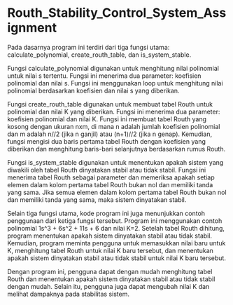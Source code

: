 # Routh_Stability_Control_System_Assignment
 
Pada dasarnya program ini terdiri dari tiga fungsi utama: calculate_polynomial, create_routh_table, dan is_system_stable.

Fungsi calculate_polynomial digunakan untuk menghitung nilai polinomial untuk nilai s tertentu. Fungsi ini menerima dua parameter: koefisien polinomial dan nilai s. Fungsi ini menggunakan loop untuk menghitung nilai polinomial berdasarkan koefisien dan nilai s yang diberikan.

Fungsi create_routh_table digunakan untuk membuat tabel Routh untuk polinomial dan nilai K yang diberikan. Fungsi ini menerima dua parameter: koefisien polinomial dan nilai K. Fungsi ini membuat tabel Routh yang kosong dengan ukuran nxm, di mana n adalah jumlah koefisien polinomial dan m adalah n//2 (jika n ganjil) atau (n+1)//2 (jika n genap). Kemudian, fungsi mengisi dua baris pertama tabel Routh dengan koefisien yang diberikan dan menghitung baris-bari selanjutnya berdasarkan rumus Routh.

Fungsi is_system_stable digunakan untuk menentukan apakah sistem yang diwakili oleh tabel Routh dinyatakan stabil atau tidak stabil. Fungsi ini menerima tabel Routh sebagai parameter dan memeriksa apakah setiap elemen dalam kolom pertama tabel Routh bukan nol dan memiliki tanda yang sama. Jika semua elemen dalam kolom pertama tabel Routh bukan nol dan memiliki tanda yang sama, maka sistem dinyatakan stabil.

Selain tiga fungsi utama, kode program ini juga menunjukkan contoh penggunaan dari ketiga fungsi tersebut. Program ini menggunakan contoh polinomial 1s^3 + 6s^2 + 11s + 6 dan nilai K=2. Setelah tabel Routh dihitung, program menentukan apakah sistem dinyatakan stabil atau tidak stabil. Kemudian, program meminta pengguna untuk memasukkan nilai baru untuk K, menghitung tabel Routh untuk nilai K baru tersebut, dan menentukan apakah sistem dinyatakan stabil atau tidak stabil untuk nilai K baru tersebut.

Dengan program ini, pengguna dapat dengan mudah menghitung tabel Routh dan menentukan apakah sistem dinyatakan stabil atau tidak stabil dengan mudah. Selain itu, pengguna juga dapat mengubah nilai K dan melihat dampaknya pada stabilitas sistem.